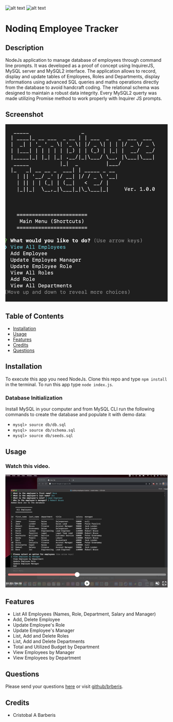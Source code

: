 
[comment]: <> (This readme was created by Nodinq Readme Generator)
![alt text](https://img.shields.io/badge/License-MIT-brightgreen)
![alt text](https://img.shields.io/badge/Ver.-1.0.0-blue)

# Nodinq Employee Tracker


## Description

NodeJs application to manage database of employees through command line prompts.
It was developed as a proof of concept using InquirerJS, MySQL server and MySQL2 interface.
The application allows to record, display and update tables of Employees, Roles and Departments, display informations using advanced SQL queries and maths operations directly from the database to avoid handcraft coding. The relational schema was designed to maintain a robust data integrity.
Every MySQL2 querty was made utilizing Promise method to work properly with Inquirer JS prompts.

## Screenshot

![alt screenshot](https://github.com/brberis/nodinq-employee-tracker/raw/main/assets/images/web.png)

## Table of Contents

- [Installation](#installation)
- [Usage](#usage)
- [Features](#features)
- [Credits](#credits)
- [Questions](#questions)

## Installation

To execute this app you need NodeJs. Clone this repo and type `npm install` in the terminal. To run this app type `node index.js`.

### Database Initialization

Install MySQL in your computer and from MySQL CLI run the following commands to create the database and populate it with demo data: 
- `mysql> source db/db.sql` 
- `mysql> source db/schema.sql`
- `mysql> source db/seeds.sql`

## Usage

### Watch this video.

[![Watch the video](https://github.com/brberis/nodinq-employee-tracker/blob/main/assets/images/video.png?raw=true)](https://drive.google.com/file/d/1ZsYnjLan6-VA56GzujnFDSzjwRGHhs0s/view)

## Features

- List All Employees (Names, Role, Department, Salary and Manager)
- Add, Delete Employee
- Update Employee's Role
- Update Employee's Manager
- List, Add and Delete Roles
- List, Add and Delete Departments
- Total and Utilized Budget by Department
- View Employees by Manager
- View Employees by Department

## Questions

Please send your questions [here](mailto:cristobal@barberis.com?subject=[GitHub]%20Nodinq%20Employee%20Tracker) or visit [github/brberis](https://github.com/brberis).

## Credits

* Cristobal A Barberis
